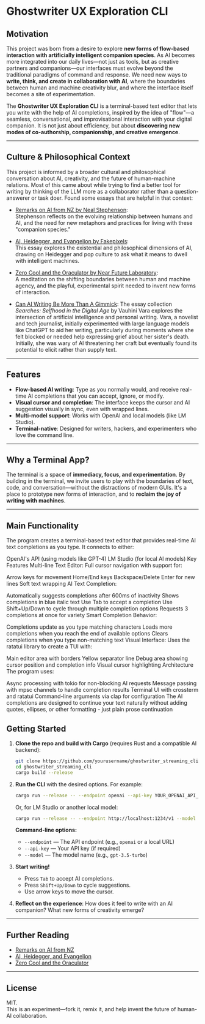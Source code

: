 # Ghostwriter UX Exploration CLI

## Motivation

This project was born from a desire to explore **new forms of flow-based interaction with artificially intelligent companion species**. As AI becomes more integrated into our daily lives—not just as tools, but as creative partners and companions—our interfaces must evolve beyond the traditional paradigms of command and response. We need new ways to **write, think, and create in collaboration with AI**, where the boundaries between human and machine creativity blur, and where the interface itself becomes a site of experimentation.

The **Ghostwriter UX Exploration CLI** is a terminal-based text editor that lets you write with the help of AI completions, inspired by the idea of "flow"—a seamless, conversational, and improvisational interaction with your digital companion. It is not just about efficiency, but about **discovering new modes of co-authorship, companionship, and creative emergence**.

---

## Culture & Philosophical Context

This project is informed by a broader cultural and philosophical conversation about AI, creativity, and the future of human-machine relations. Most of this came about while trying to find a better tool for writing by thinking of the LLM more as a collaborator rather than a question-answerer or task doer. Found some essays that are helpful in that context:

- [Remarks on AI from NZ by Neal Stephenson](https://nealstephenson.substack.com/p/remarks-on-ai-from-nz):  
  Stephenson reflects on the evolving relationship between humans and AI, and the need for new metaphors and practices for living with these "companion species."

- [AI, Heidegger, and Evangelion by Fakepixels](https://fakepixels.substack.com/p/ai-heidegger-and-evangelion):  
  This essay explores the existential and philosophical dimensions of AI, drawing on Heidegger and pop culture to ask what it means to dwell with intelligent machines.

- [Zero Cool and the Oraculator by Near Future Laboratory](https://nearfuturelaboratory.com/blog/2025/05/zero-cool-and-the-oraculator/):  
  A meditation on the shifting boundaries between human and machine agency, and the playful, experimental spirit needed to invent new forms of interaction.

- [Can AI Writing Be More Than A Gimmick](https://www.newyorker.com/books/under-review/can-ai-writing-be-more-than-a-gimmick):
  The essay collection *Searches: Selfhood in the Digital Age* by Vauhini Vara explores the intersection of artificial intelligence and personal writing. Vara, a novelist and tech journalist, initially experimented with large language models like ChatGPT to aid her writing, particularly during moments where she felt blocked or needed help expressing grief about her sister's death. Initially, she was wary of AI threatening her craft but eventually found its potential to elicit rather than supply text.

---

## Features

- **Flow-based AI writing**: Type as you normally would, and receive real-time AI completions that you can accept, ignore, or modify.
- **Visual cursor and completion**: The interface keeps the cursor and AI suggestion visually in sync, even with wrapped lines.
- **Multi-model support**: Works with OpenAI and local models (like LM Studio).
- **Terminal-native**: Designed for writers, hackers, and experimenters who love the command line.

---

## Why a Terminal App?

The terminal is a space of **immediacy, focus, and experimentation**. By building in the terminal, we invite users to play with the boundaries of text, code, and conversation—without the distractions of modern GUIs. It's a place to prototype new forms of interaction, and to **reclaim the joy of writing with machines**.

---
## Main Functionality 
The program creates a terminal-based text editor that provides real-time AI text completions as you type. It connects to either:

OpenAI's API (using models like GPT-4)
LM Studio (for local AI models)
Key Features
Multi-line Text Editor: Full cursor navigation with support for:

Arrow keys for movement
Home/End keys
Backspace/Delete
Enter for new lines
Soft text wrapping
AI Text Completion:

Automatically suggests completions after 600ms of inactivity
Shows completions in blue italic text
Use Tab to accept a completion
Use Shift+Up/Down to cycle through multiple completion options
Requests 3 completions at once for variety
Smart Completion Behavior:

Completions update as you type matching characters
Loads more completions when you reach the end of available options
Clears completions when you type non-matching text
Visual Interface: Uses the ratatui library to create a TUI with:

Main editor area with borders
Yellow separator line
Debug area showing cursor position and completion info
Visual cursor highlighting
Architecture
The program uses:

Async processing with tokio for non-blocking AI requests
Message passing with mpsc channels to handle completion results
Terminal UI with crossterm and ratatui
Command-line arguments via clap for configuration
The AI completions are designed to continue your text naturally without adding quotes, ellipses, or other formatting - just plain prose continuation


## Getting Started

1. **Clone the repo and build with Cargo** (requires Rust and a compatible AI backend):

    ```sh
    git clone https://github.com/yourusername/ghostwriter_streaming_cli.git
    cd ghostwriter_streaming_cli
    cargo build --release
    ```

2. **Run the CLI** with the desired options. For example:

    ```sh
    cargo run --release -- --endpoint openai --api-key YOUR_OPENAI_API_KEY --model gpt-3.5-turbo
    ```

    Or, for LM Studio or another local model:

    ```sh
    cargo run --release -- --endpoint http://localhost:1234/v1 --model your-model-name
    ```

    **Command-line options:**
    - `--endpoint` — The API endpoint (e.g., `openai` or a local URL)
    - `--api-key` — Your API key (if required)
    - `--model` — The model name (e.g., `gpt-3.5-turbo`)

3. **Start writing!**
    - Press `Tab` to accept AI completions.
    - Press `Shift+Up/Down` to cycle suggestions.
    - Use arrow keys to move the cursor.

4. **Reflect on the experience**: How does it feel to write with an AI companion? What new forms of creativity emerge?

---

## Further Reading

- [Remarks on AI from NZ](https://nealstephenson.substack.com/p/remarks-on-ai-from-nz)
- [AI, Heidegger, and Evangelion](https://fakepixels.substack.com/p/ai-heidegger-and-evangelion)
- [Zero Cool and the Oraculator](https://nearfuturelaboratory.com/blog/2025/05/zero-cool-and-the-oraculator/)

---

## License

MIT.  
This is an experiment—fork it, remix it, and help invent the future of human-AI collaboration.